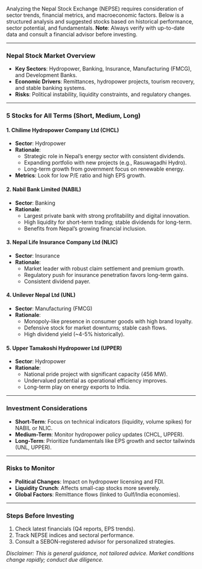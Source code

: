 Analyzing the Nepal Stock Exchange (NEPSE) requires consideration of sector trends, financial metrics, and macroeconomic factors. Below is a structured analysis and suggested stocks based on historical performance, sector potential, and fundamentals. **Note**: Always verify with up-to-date data and consult a financial advisor before investing.

---

### **Nepal Stock Market Overview**
- **Key Sectors**: Hydropower, Banking, Insurance, Manufacturing (FMCG), and Development Banks.
- **Economic Drivers**: Remittances, hydropower projects, tourism recovery, and stable banking systems.
- **Risks**: Political instability, liquidity constraints, and regulatory changes.

---

### **5 Stocks for All Terms (Short, Medium, Long)**
#### **1. Chilime Hydropower Company Ltd (CHCL)**
  - **Sector**: Hydropower  
  - **Rationale**: 
    - Strategic role in Nepal’s energy sector with consistent dividends.
    - Expanding portfolio with new projects (e.g., Rasuwagadhi Hydro).
    - Long-term growth from government focus on renewable energy.
  - **Metrics**: Look for low P/E ratio and high EPS growth.

#### **2. Nabil Bank Limited (NABIL)**
  - **Sector**: Banking  
  - **Rationale**: 
    - Largest private bank with strong profitability and digital innovation.
    - High liquidity for short-term trading; stable dividends for long-term.
    - Benefits from Nepal’s growing financial inclusion.

#### **3. Nepal Life Insurance Company Ltd (NLIC)**
  - **Sector**: Insurance  
  - **Rationale**: 
    - Market leader with robust claim settlement and premium growth.
    - Regulatory push for insurance penetration favors long-term gains.
    - Consistent dividend payer.

#### **4. Unilever Nepal Ltd (UNL)**
  - **Sector**: Manufacturing (FMCG)  
  - **Rationale**: 
    - Monopoly-like presence in consumer goods with high brand loyalty.
    - Defensive stock for market downturns; stable cash flows.
    - High dividend yield (~4-5% historically).

#### **5. Upper Tamakoshi Hydropower Ltd (UPPER)**
  - **Sector**: Hydropower  
  - **Rationale**: 
    - National pride project with significant capacity (456 MW).
    - Undervalued potential as operational efficiency improves.
    - Long-term play on energy exports to India.

---

### **Investment Considerations**
- **Short-Term**: Focus on technical indicators (liquidity, volume spikes) for NABIL or NLIC.
- **Medium-Term**: Monitor hydropower policy updates (CHCL, UPPER).
- **Long-Term**: Prioritize fundamentals like EPS growth and sector tailwinds (UNL, UPPER).

---

### **Risks to Monitor**
- **Political Changes**: Impact on hydropower licensing and FDI.
- **Liquidity Crunch**: Affects small-cap stocks more severely.
- **Global Factors**: Remittance flows (linked to Gulf/India economies).

---

### **Steps Before Investing**
1. Check latest financials (Q4 reports, EPS trends).
2. Track NEPSE indices and sectoral performance.
3. Consult a SEBON-registered advisor for personalized strategies.

*Disclaimer: This is general guidance, not tailored advice. Market conditions change rapidly; conduct due diligence.*
